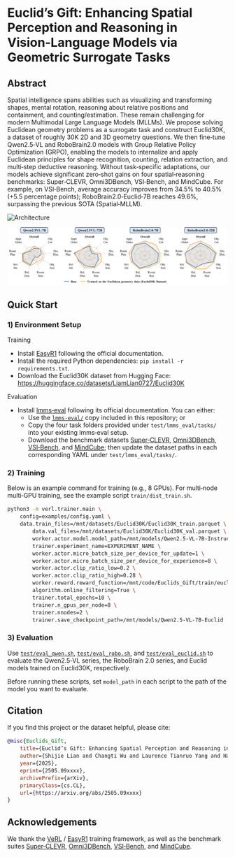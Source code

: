 # Euclid’s Gift: Enhancing Spatial Perception and Reasoning in Vision‑Language Models via Geometric Surrogate Tasks

## Abstract
Spatial intelligence spans abilities such as visualizing and transforming shapes, mental rotation, reasoning about relative positions and containment, and counting/estimation. These remain challenging for modern Multimodal Large Language Models (MLLMs). We propose solving Euclidean geometry problems as a surrogate task and construct Euclid30K, a dataset of roughly 30K 2D and 3D geometry questions. We then fine‑tune Qwen2.5‑VL and RoboBrain2.0 models with Group Relative Policy Optimization (GRPO), enabling the models to internalize and apply Euclidean principles for shape recognition, counting, relation extraction, and multi‑step deductive reasoning. Without task‑specific adaptations, our models achieve significant zero‑shot gains on four spatial‑reasoning benchmarks: Super‑CLEVR, Omni3DBench, VSI‑Bench, and MindCube. For example, on VSI‑Bench, average accuracy improves from 34.5% to 40.5% (+5.5 percentage points); RoboBrain2.0‑Euclid‑7B reaches 49.6%, surpassing the previous SOTA (Spatial‑MLLM).

![Architecture](assert/arch.png)

![Gain](assert/gain.png)

## Quick Start

### 1) Environment Setup
Training
- Install [EasyR1](https://github.com/hiyouga/EasyR1) following the official documentation.
- Install the required Python dependencies: `pip install -r requirements.txt`.
- Download the Euclid30K dataset from Hugging Face: https://huggingface.co/datasets/LiamLian0727/Euclid30K

Evaluation
- Install [lmms‑eval](https://github.com/EvolvingLMMs-Lab/lmms-eval) following its official documentation. You can either:
  - Use the [`lmms-eval/`](https://github.com/EvolvingLMMs-Lab/lmms-eval) copy included in this repository; or
  - Copy the four task folders provided under `test/lmms_eval/tasks/` into your existing lmms‑eval setup.
  - Download the benchmark datasets [Super‑CLEVR](https://huggingface.co/datasets/MMInstruction/SuperClevr_Val), [Omni3DBench](https://huggingface.co/datasets/dmarsili/Omni3D-Bench), [VSI‑Bench](https://huggingface.co/datasets/nyu-visionx/VSI-Bench), and [MindCube](https://huggingface.co/datasets/MLL-Lab/MindCube); then update the dataset paths in each corresponding YAML under `test/lmms_eval/tasks/`.

### 2) Training

Below is an example command for training (e.g., 8 GPUs). For multi‑node multi‑GPU training, see the example script `train/dist_train.sh`.

```bash
python3 -m verl.trainer.main \
    config=examples/config.yaml \
    data.train_files=/mnt/datasets/Euclid30K/Euclid30K_train.parquet \
        data.val_files=/mnt/datasets/Euclid30K/Euclid30K_val.parquet \
        worker.actor.model.model_path=/mnt/models/Qwen2.5-VL-7B-Instruct \
        trainer.experiment_name=EXPERIMENT_NAME \
        worker.actor.micro_batch_size_per_device_for_update=1 \
        worker.actor.micro_batch_size_per_device_for_experience=8 \
        worker.actor.clip_ratio_low=0.2 \
        worker.actor.clip_ratio_high=0.28 \
        worker.reward.reward_function=/mnt/code/Euclids_Gift/train/euclid.py:compute_score \
        algorithm.online_filtering=True \
        trainer.total_epochs=10 \
        trainer.n_gpus_per_node=8 \
        trainer.nnodes=2 \
        trainer.save_checkpoint_path=/mnt/models/Qwen2.5-VL-7B-Euclid
```

### 3) Evaluation

Use [`test/eval_qwen.sh`](test/eval_qwen.sh), [`test/eval_robo.sh`](test/eval_robo.sh), and [`test/eval_euclid.sh`](test/eval_euclid.sh) to evaluate the Qwen2.5‑VL series, the RoboBrain 2.0 series, and Euclid models trained on Euclid30K, respectively.

Before running these scripts, set `model_path` in each script to the path of the model you want to evaluate.

## Citation
If you find this project or the dataset helpful, please cite:
```bibtex
@misc{Euclids_Gift,
    title={Euclid’s Gift: Enhancing Spatial Perception and Reasoning in Vision-Language Models via Geometric Surrogate Tasks},
    author={Shijie Lian and Changti Wu and Laurence Tianruo Yang and Hang Yuan and Bin Yu and Lei Zhang and Kai Chen},
    year={2025},
    eprint={2505.09xxxx},
    archivePrefix={arXiv},
    primaryClass={cs.CL},
    url={https://arxiv.org/abs/2505.09xxxx}
}
```

## Acknowledgements
We thank the [VeRL](https://github.com/volcengine/verl) / [EasyR1](https://github.com/hiyouga/EasyR1) training framework, as well as the benchmark suites [Super‑CLEVR](https://huggingface.co/datasets/MMInstruction/SuperClevr_Val), [Omni3DBench](https://huggingface.co/datasets/dmarsili/Omni3D-Bench), [VSI‑Bench](https://huggingface.co/datasets/nyu-visionx/VSI-Bench), and [MindCube](https://huggingface.co/datasets/MLL-Lab/MindCube).